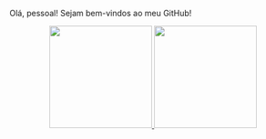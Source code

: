 Olá, pessoal! Sejam bem-vindos ao meu GitHub!
<div align="center">
  <a href="https://github.com/rogeriobgregorio">
  <img height="180em" src="https://github-readme-stats.vercel.app/api?username=rogeriobgregorio&show_icons=true&theme=tokyonight&include_all_commits=true&count_private=true"/>
  <img height="180em" src="https://github-readme-stats.vercel.app/api/top-langs/?username=rogeriobgregorio&layout=compact&langs_count=7&theme=tokyonight"/>
</div>
